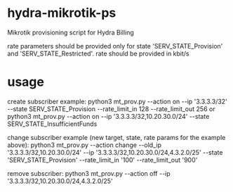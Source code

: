 # hydra-mikrotik-ps
Mikrotik provisioning script for Hydra Billing

rate parameters should be provided only for state 'SERV_STATE_Provision' and 'SERV_STATE_Restricted'.
rate should be provided in kbit/s

# usage

create subscriber example:
python3 mt_prov.py --action on --ip '3.3.3.3/32' --state SERV_STATE_Provision --rate_limit_in 128 --rate_limit_out 256
or
python3 mt_prov.py --action on --ip '3.3.3.3/32,10.20.30.0/24' --state SERV_STATE_InsufficientFunds

change subscriber example (new target, state, rate params for the example above):
python3 mt_prov.py --action change  --old_ip '3.3.3.3/32,10.20.30.0/24' --ip '3.3.3.3/32,10.20.30.0/24,4.3.2.0/25' --state  'SERV_STATE_Provision' --rate_limit_in '100' --rate_limit_out '900' 

remove subscriber:
python3 mt_prov.py --action off  --ip '3.3.3.3/32,10.20.30.0/24,4.3.2.0/25'


